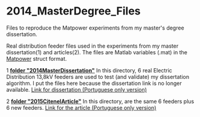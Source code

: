 # 2014_MasterDegree_Files
Files to reproduce the Matpower experiments from my master's degree dissertation.

Real distribution feeder files used in the experiments from my master dissertation(1) and articles(2). The files are Matlab variables (.mat) in the [Matpower](www.pserc.cornell.edu/matpower) struct format. 

1 [**folder "2014MasterDissertation"**](https://github.com/Zecao/2014_MasterDegree_Files/tree/master/2014MasterDissertation/redesCemigDissertacaoEzequielUfmg)
In this directory, 6 real Electric Distribution 13,8kV feeders are used to test (and validate) my dissertation algorithm. I put the files here because the dissertation link is no longer available.
[Link for dissertation (Portuguese only version)](https://www.academia.edu/31522032/Reconfigura%C3%A7%C3%A3o_de_Redes_de_Distribui%C3%A7%C3%A3o_de_Energia_El%C3%A9trica_para_Minimiza%C3%A7%C3%A3o_de_Perdas_T%C3%A9cnicas)

2 [**folder "2015CitenelArticle"**](https://github.com/Zecao/2014_MasterDegree_Files/tree/master/2015CitenelArticle)
In this directory, are the same 6 feeders plus 6 new feeders. 
[Link for the article (Portuguese only version)](https://www.academia.edu/25755758/Reconfigura%C3%A7%C3%A3o_de_Redes_de_Distribui%C3%A7%C3%A3o_para_a_Minimiza%C3%A7%C3%A3o_de_Perdas_T%C3%A9cnicas_-_P_and_D317)

